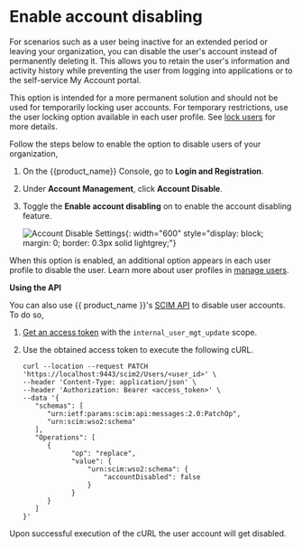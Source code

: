 # Enable account disabling

For scenarios such as a user being inactive for an extended period or leaving your organization, you can disable the user's account instead of permanently deleting it. This allows you to retain the user's information and activity history while preventing the user from logging into applications or to the self-service My Account portal.

This option is intended for a more permanent solution and should not be used for temporarily locking user accounts. For temporary restrictions, use the user locking option available in each user profile. See [lock users]({{base_path}}/guides/users/manage-users/#lock-a-user-account) for more details.

Follow the steps below to enable the option to disable users of your organization,

1. On the {{product_name}} Console, go to **Login and Registration**.

2. Under **Account Management**, click **Account Disable**.
    
3. Toggle the  **Enable account disabling** on to enable the account disabling feature.

    ![Account Disable Settings]({{base_path}}/assets/img/guides/users/account-disable-setting.png){: width="600" style="display: block; margin: 0; border: 0.3px solid lightgrey;"}

When this option is enabled, an additional option appears in each user profile to disable the user. Learn more about user profiles in [manage users]({{base_path}}/guides/users/manage-users/).

**Using the API**

You can also use {{ product_name }}'s [SCIM API]({{base_path}}/apis/scim2-users-rest-apis/#tag/Users-Endpoint/operation/patchUser) to disable user accounts. To do so,

1. [Get an access token]({{base_path}}/apis/#oauth-based-authentication) with the `internal_user_mgt_update` scope.

2. Use the obtained access token to execute the following cURL.

    ``` curl
    curl --location --request PATCH 'https://localhost:9443/scim2/Users/<user_id>' \
    --header 'Content-Type: application/json' \
    --header 'Authorization: Bearer <access_token>' \
    --data '{
       "schemas": [
          "urn:ietf:params:scim:api:messages:2.0:PatchOp",
          "urn:scim:wso2:schema"
       ],
       "Operations": [
          {
                "op": "replace",
                "value": {
                    "urn:scim:wso2:schema": {
                        "accountDisabled": false
                    }
                }
          }
       ]
    }'
    ```

Upon successful execution of the cURL the user account will get disabled.